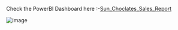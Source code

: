 Check the PowerBI Dashboard here :-[Sun_Choclates_Sales_Report](https://app.powerbi.com/reportEmbed?reportId=12d1f19b-3dfe-4700-991c-e130c03771c3&autoAuth=true&ctid=83ce6924-5bf7-417e-9afc-c19d8b6dc008)


![image](https://github.com/user-attachments/assets/c28ce212-9dd8-4f8e-9f73-197af8bfdc90)
